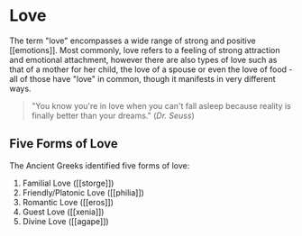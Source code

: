 # Love
The term "love" encompasses a wide range of strong and positive [[emotions]]. Most commonly, love refers to a feeling of strong attraction and emotional attachment, however there are also types of love such as that of a mother for her child, the love of a spouse or even the love of food - all of those have "love" in common, though it manifests in very different ways.

> "You know you're in love when you can't fall asleep because reality is finally better than your dreams."
> (*Dr. Seuss*)

## Five Forms of Love
The Ancient Greeks identified five forms of love:
1. Familial Love ([[storge]])
2. Friendly/Platonic Love ([[philia]])
3. Romantic Love ([[eros]])
4. Guest Love ([[xenia]])
5. Divine Love ([[agape]])


